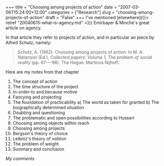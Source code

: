 +++
title = "Choosing among projects of action"
date = "2007-03-06T15:24:00+12:00"
categories = ["Research"]
slug = "choosing-among-projects-of-action"
draft = "False"
+++
I've mentioned
[elsewhere]({{< relref "20040615-what-is-agency.md" >}})
Emirbayer & Minche's great article on agency.

In that article they refer to projects of action, and in particular
an piece by Alfred Schutz, namely:

> Schutz, A. (1962). Choosing among projects of action. In M. A.
Natanson (Ed.), _Collected papers: Volume 1, The problem of social reality_
(pp. 67---98). The Hague: Martinus Nijhoff.

Here are my notes from that chapter

1. The concept of action
2. The time structure of the project
3. In-order-to and because motive
4. Fancying and projecting
5. The foundation of practicability
a) The world as taken for granted
b) The biographically determined situation
6. Doubting and questioning
7. The problematic and open possibilities according to Husserl
8. Choosing among objects within reach
9. Choosing among projects
10. Bergson's theory of choice
11. Leibniz's theory of volition
12. The problem of weight
13. Summary and conclusion

_My comments_

